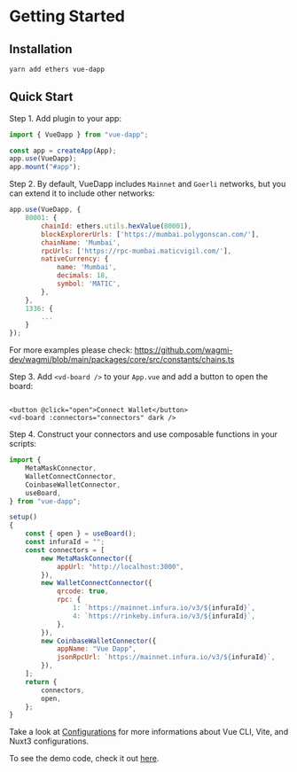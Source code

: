 # Getting Started

## Installation

```bash
yarn add ethers vue-dapp
```

## Quick Start

Step 1. Add plugin to your app:

```javascript
import { VueDapp } from "vue-dapp";

const app = createApp(App);
app.use(VueDapp);
app.mount("#app");
```

Step 2. By default, VueDapp includes `Mainnet` and `Goerli` networks, but you can extend it to include other networks:

```javascript
app.use(VueDapp, {
    80001: {
        chainId: ethers.utils.hexValue(80001),
        blockExplorerUrls: ['https://mumbai.polygonscan.com/'],
        chainName: 'Mumbai',
        rpcUrls: ['https://rpc-mumbai.maticvigil.com/'],
        nativeCurrency: {
            name: 'Mumbai',
            decimals: 18,
            symbol: 'MATIC',
        },
    },
    1336: {
        ...
    }
});

```

For more examples please check:
https://github.com/wagmi-dev/wagmi/blob/main/packages/core/src/constants/chains.ts

Step 3. Add `<vd-board />` to your `App.vue` and add a button to open the board:

```vue

<button @click="open">Connect Wallet</button>
<vd-board :connectors="connectors" dark />
```

Step 4. Construct your connectors and use composable functions in your scripts:

```js
import {
    MetaMaskConnector,
    WalletConnectConnector,
    CoinbaseWalletConnector,
    useBoard,
} from "vue-dapp";

setup()
{
    const { open } = useBoard();
    const infuraId = "";
    const connectors = [
        new MetaMaskConnector({
            appUrl: "http://localhost:3000",
        }),
        new WalletConnectConnector({
            qrcode: true,
            rpc: {
                1: `https://mainnet.infura.io/v3/${infuraId}`,
                4: `https://rinkeby.infura.io/v3/${infuraId}`,
            },
        }),
        new CoinbaseWalletConnector({
            appName: "Vue Dapp",
            jsonRpcUrl: `https://mainnet.infura.io/v3/${infuraId}`,
        }),
    ];
    return {
        connectors,
        open,
    };
}
```

Take a look at [Configurations](https://vue-dapp-docs.netlify.app/configurations) for more informations about Vue CLI,
Vite, and Nuxt3 configurations.

To see the demo code, check it out [here](https://github.com/chnejohnson/vue-dapp/blob/main/demo/src/App.vue).
